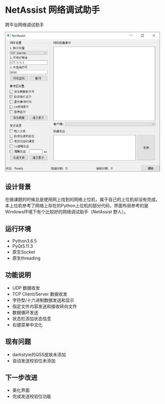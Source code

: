 # NetAssist 网络调试助手
跨平台网络调试助手

![截图](./screenshot/shot.jpg)

## 设计背景
在做课题的时候总是使用网上找到的网络上位机，属于自己的上位机却没有完成。本上位机参考了网络上存在的Python上位机的部分代码，界面布局参考的是Windows环境下有个比较好的网络调试助手（NetAssist 野人）。


## 运行环境
- Python3.6.5
- PyQt5.11.3
- 原生Socket
- 原生threading

## 功能说明
- UDP 数据收发
- TCP Client/Server 数据收发
- 字符型/十六进制数据发送和显示
- 指定文件内容发送和接收转向文件
- 数据循环发送
- 状态栏添加状态信息
- 右键菜单中文化

## 现有问题
- darkstyle的QSS皮肤未添加
- 自动发送校验位未添加


## 下一步改进
- 美化界面
- 完成发送校验位功能

